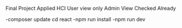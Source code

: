 Final Project Applied HCI
User view only
Admin View Checked Already

-composer update
cd react
-npm run install
-npm run dev
